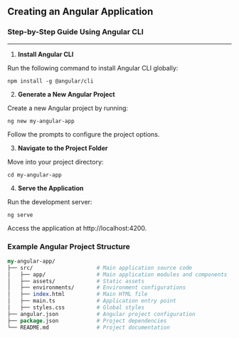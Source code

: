 ## Creating an Angular Application

### Step-by-Step Guide Using Angular CLI
---

1. **Install Angular CLI**

Run the following command to install Angular CLI globally:

```shell
npm install -g @angular/cli
```
2. **Generate a New Angular Project**

Create a new Angular project by running:

```shell
ng new my-angular-app
```

Follow the prompts to configure the project options.

3. **Navigate to the Project Folder**

Move into your project directory:

```shell
cd my-angular-app
```

4. **Serve the Application**

Run the development server:

```shell
ng serve
```

Access the application at http://localhost:4200.

### Example Angular Project Structure

```perl
my-angular-app/
├── src/                    # Main application source code
│   ├── app/                # Main application modules and components
│   ├── assets/             # Static assets
│   ├── environments/       # Environment configurations
│   ├── index.html          # Main HTML file
│   ├── main.ts             # Application entry point
│   ├── styles.css          # Global styles
├── angular.json            # Angular project configuration
├── package.json            # Project dependencies
└── README.md               # Project documentation
```
